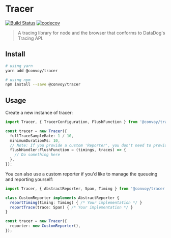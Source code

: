 # Tracer

[![Build Status](https://img.shields.io/circleci/project/github/convoyinc/tracer/master.svg)](https://circleci.com/gh/convoyinc/workflows/tracer)
[![codecov](https://codecov.io/gh/convoyinc/tracer/branch/master/graph/badge.svg)](https://codecov.io/gh/convoyinc/tracer)

> A tracing library for node and the browser that conforms to DataDog's Tracing API.

## Install

```sh
# using yarn
yarn add @convoy/tracer

# using npm
npm install --save @convoy/tracer
```

## Usage

Create a new instance of tracer:

```ts
import Tracer, { TracerConfiguration, FlushFunction } from '@convoy/tracer';

const tracer = new Tracer({
  fullTraceSampleRate: 1 / 10,
  minimumDurationMs: 10,
  // Note: If you provide a custom 'Reporter', you don't need to provide a 'flushHandler'
  flushHandler:FlushFunction = (timings, traces) => {
    // Do something here
  },
});
```

You can also use a custom reporter if you'd like to manage the queueing and reporting yourself:

```ts
import Tracer, { AbstractReporter, Span, Timing } from '@convoy/tracer';

class CustomReporter implements AbstractReporter {
  reportTiming(timing: Timing) { /* Your implementation */ }
  reportTrace(trace: Span) { /* Your implementation */ }
}

const tracer = new Tracer({
  reporter: new CustomReporter(),
});
```
